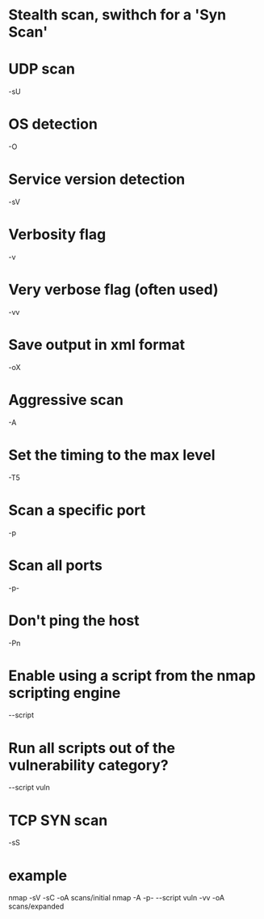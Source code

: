 # Stealth scan, swithch for a 'Syn Scan'



# UDP scan

-sU

# OS detection

-O

# Service version detection

-sV

# Verbosity flag

-v

# Very verbose flag (often used)

-vv

# Save output in xml format

-oX

# Aggressive scan

-A

# Set the timing to the max level

-T5

# Scan a specific port

-p

# Scan all ports

-p-

# Don't ping the host

-Pn

# Enable using a script from the nmap scripting engine

--script

# Run all scripts out of the vulnerability category?

--script vuln

# TCP SYN scan

-sS

# example

nmap -sV -sC -oA scans/initial <ip>
nmap -A -p- --script vuln -vv -oA scans/expanded <ip>

